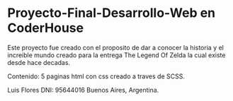 # Proyecto-Final-Desarrollo-Web en CoderHouse

Este proyecto fue creado con el proposito de dar a conocer la historia y el increible mundo creado para la entrega The Legend Of Zelda la cual existe desde hace decadas.

Contenido: 5 paginas html con css creado a traves de SCSS.

Luis Flores DNI: 95644016 Buenos Aires, Argentina.

